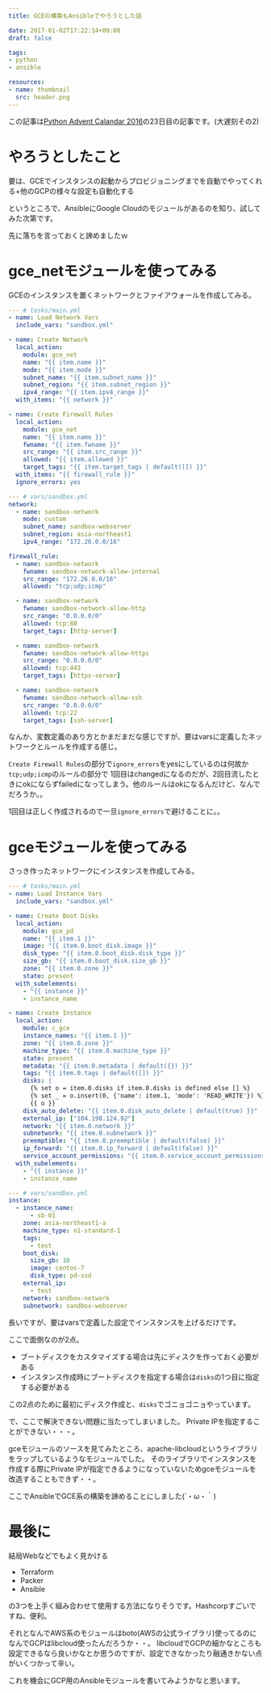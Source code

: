 ```yaml
---
title: GCEの構築もAnsibleでやろうとした話

date: 2017-01-02T17:22:14+09:00
draft: false

tags:
- python
- ansible

resources:
- name: thumbnail
  src: header.png
---
```


この記事は[Python Advent Calandar 2016](http://qiita.com/advent-calendar/2016/python)の23日目の記事です。(大遅刻その2)

# やろうとしたこと

要は、GCEでインスタンスの起動からプロビジョニングまでを自動でやってくれる+他のGCPの様々な設定も自動化する

というところで、AnsibleにGoogle Cloudのモジュールがあるのを知り、試してみた次第です。

先に落ちを言っておくと諦めましたｗ


# gce_netモジュールを使ってみる

GCEのインスタンスを置くネットワークとファイアウォールを作成してみる。

```yaml
--- # tasks/main.yml
- name: Load Network Vars
  include_vars: "sandbox.yml"

- name: Create Network
  local_action:
    module: gce_net
    name: "{{ item.name }}"
    mode: "{{ item.mode }}"
    subnet_name: "{{ item.subnet_name }}"
    subnet_region: "{{ item.subnet_region }}"
    ipv4_range: "{{ item.ipv4_range }}"
  with_items: "{{ network }}"

- name: Create Firewall Rules
  local_action:
    module: gce_net
    name: "{{ item.name }}"
    fwname: "{{ item.fwname }}"
    src_range: "{{ item.src_range }}"
    allowed: "{{ item.allowed }}"
    target_tags: "{{ item.target_tags | default([]) }}"
  with_items: "{{ firewall_rule }}"
  ignore_errors: yes

--- # vars/sandbox.yml
network:
  - name: sandbox-network
    mode: custom
    subnet_name: sandbox-webserver
    subnet_region: asia-northeast1
    ipv4_range: "172.26.0.0/16"

firewall_rule:
  - name: sandbox-network
    fwname: sandbox-network-allow-internal
    src_range: "172.26.0.0/16"
    allowed: "tcp;udp;icmp"

  - name: sandbox-network
    fwname: sandbox-network-allow-http
    src_range: "0.0.0.0/0"
    allowed: tcp:80
    target_tags: [http-server]

  - name: sandbox-network
    fwname: sandbox-network-allow-https
    src_range: "0.0.0.0/0"
    allowed: tcp:443
    target_tags: [https-server]

  - name: sandbox-network
    fwname: sandbox-network-allow-ssh
    src_range: "0.0.0.0/0"
    allowed: tcp:22
    target_tags: [ssh-server]
```

なんか、変数定義のあり方とかまだまだな感じですが、要はvarsに定義したネットワークとルールを作成する感じ。

`Create Firewall Rules`の部分で`ignore_errors`をyesにしているのは何故か`tcp;udp;icmp`のルールの部分で
1回目はchangedになるのだが、2回目流したときにokにならずfailedになってしまう。他のルールはokになるんだけど、なんでだろうか。。

1回目は正しく作成されるので一旦`ignore_errors`で避けることに。。


# gceモジュールを使ってみる

さっき作ったネットワークにインスタンスを作成してみる。

```yaml
--- # tasks/main.yml
- name: Load Instance Vars
  include_vars: "sandbox.yml"

- name: Create Boot Disks
  local_action:
    module: gce_pd
    name: "{{ item.1 }}"
    image: "{{ item.0.boot_disk.image }}"
    disk_type: "{{ item.0.boot_disk.disk_type }}"
    size_gb: "{{ item.0.boot_disk.size_gb }}"
    zone: "{{ item.0.zone }}"
    state: present
  with_subelements:
    - "{{ instance }}"
    - instance_name

- name: Create Instance
  local_action:
    module: c_gce
    instance_names: "{{ item.1 }}"
    zone: "{{ item.0.zone }}"
    machine_type: "{{ item.0.machine_type }}"
    state: present
    metadata: "{{ item.0.metadata | default({}) }}"
    tags: "{{ item.0.tags | default([]) }}"
    disks: |
      {% set o = item.0.disks if item.0.disks is defined else [] %}
      {% set _ = o.insert(0, {'name': item.1, 'mode': 'READ_WRITE'}) %}
      {{ o }}
    disk_auto_delete: "{{ item.0.disk_auto_delete | default(true) }}"
    external_ip: ["104.198.124.92"]
    network: "{{ item.0.network }}"
    subnetwork: "{{ item.0.subnetwork }}"
    preemptible: "{{ item.0.preemptible | default(false) }}"
    ip_forward: "{{ item.0.ip_forward | default(false) }}"
    service_account_permissions: "{{ item.0.service_account_permissions | default([]) }}"
  with_subelements:
    - "{{ instance }}"
    - instance_name

--- # vars/sandbox.yml
instance:
  - instance_name:
      - sb-01
    zone: asia-northeast1-a
    machine_type: n1-standard-1
    tags: 
      - test
    boot_disk:
      size_gb: 10
      image: centos-7
      disk_type: pd-ssd
    external_ip:
      - test
    network: sandbox-network
    subnetwork: sandbox-webserver
```

長いですが、要はvarsで定義した設定でインスタンスを上げるだけです。

ここで面倒なのが2点。

- ブートディスクをカスタマイズする場合は先にディスクを作っておく必要がある
- インスタンス作成時にブートディスクを指定する場合は`disks`の1つ目に指定する必要がある

この2点のために最初にディスク作成と、`disks`でゴニョゴニョやっています。

で、ここで解決できない問題に当たってしまいました。
Private IPを指定することができない・・・。

gceモジュールのソースを見てみたところ、apache-libcloudというライブラリをラップしているようなモジュールでした。
そのライブラリでインスタンスを作成する際にPrivate IPが指定できるようになっていないためgceモジュールを改造することもできず・・。

ここでAnsibleでGCE系の構築を諦めることにしました(´・ω・｀)

# 最後に

結局Webなどでもよく見かける

- Terraform
- Packer
- Ansible

の3つを上手く組み合わせて使用する方法になりそうです。Hashcorpすごいですね、便利。

それとなんでAWS系のモジュールはboto(AWSの公式ライブラリ)使ってるのになんでGCPはlibcloud使ったんだろうか・・。
libcloudでGCPの細かなところも設定できるなら良いかなとか思うのですが、設定できなかったり融通きかない点がいくつかって辛い。

これを機会にGCP用のAnsibleモジュールを書いてみようかなと思います。

